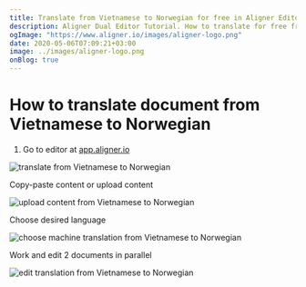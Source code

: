 ```yaml
---
title: Translate from Vietnamese to Norwegian for free in Aligner Editor
description: Aligner Dual Editor Tutorial. How to translate for free from Vietnamese to Norwegian. Aligner is multilingual document management platform. 
ogImage: "https://www.aligner.io/images/aligner-logo.png"
date: 2020-05-06T07:09:21+03:00
image: ../images/aligner-logo.png
onBlog: true
---
```


# How to translate document from Vietnamese to Norwegian

1. Go to editor at [app.aligner.io](https://app.aligner.io "Aligner App web page")

![translate from Vietnamese to Norwegian](../aligner-blank-editor.png "translate from Vietnamese to Norwegian")

Copy-paste content or upload content

![upload content from Vietnamese to Norwegian](../aligner-uploaded-document.png "upload content from Vietnamese to Norwegian")

Choose desired language

![choose machine translation from Vietnamese to Norwegian](../aligner-language-dropdown.png "choose machine translation from Vietnamese to Norwegian")

Work and edit 2 documents in parallel

![edit translation from Vietnamese to Norwegian](../aligner-double-sitded-editor.png "edit translation from Vietnamese to Norwegian")


